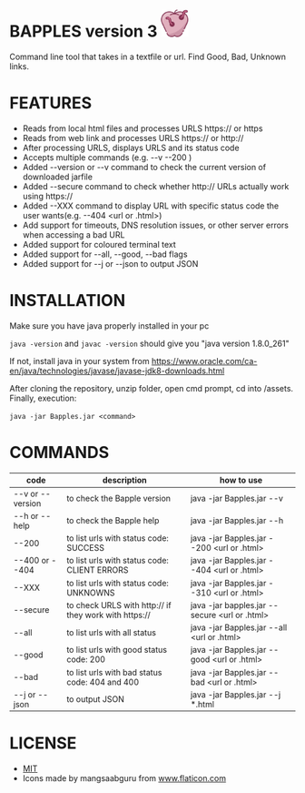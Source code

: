 # BAPPLES version 3 <img src="https://github.com/NesaByte/Bapples/blob/master/assets/apple.png" width="48">
Command line tool that takes in a textfile or url. Find Good, Bad, Unknown links.

# FEATURES
- Reads from local html files and processes URLS https:// or https
- Reads from web link and processes URLS https:// or http://
- After processing URLS, displays URLS and its status code
- Accepts multiple commands (e.g. --v --200 <url>)
- Added --version or --v command to check the current version of downloaded jarfile
- Added --secure command to check whether http:// URLs actually work using https://
- Added --XXX command to display URL with specific status code the user wants(e.g. --404 <url or .html>)
- Add support for timeouts, DNS resolution issues, or other server errors when accessing a bad URL
- Added support for coloured terminal text
- Added support for --all, --good, --bad flags
- Added support for --j or --json  to output JSON


# INSTALLATION
Make sure you have java properly installed in your pc

```java -version``` and ```javac -version``` should give you "java version 1.8.0_261"

If not, install java in your system from https://www.oracle.com/ca-en/java/technologies/javase/javase-jdk8-downloads.html

After cloning the repository, unzip folder, open cmd prompt, cd into /assets. 
Finally, execution:

```java -jar Bapples.jar <command>```

# COMMANDS
| code| description | how to use|
|-----------------------|----------------------------------------------|--|
|--v or --version | to check the Bapple version                  | java -jar Bapples.jar --v|
|--h or --help    | to check the Bapple help                     |java -jar Bapples.jar --h |
|--200            | to list urls with status code: SUCCESS       |java -jar Bapples.jar --200 <url or .html>|
|--400 or --404   | to list urls with status code: CLIENT ERRORS |java -jar Bapples.jar --404 <url or .html>|
|--XXX            | to list urls with status code: UNKNOWNS      |java -jar Bapples.jar --310 <url or .html>|
|--secure         | to check URLS with http:// if they work with https://|java -jar bapples.jar --secure <url or .html>|
|--all            | to list urls with all status                   | java -jar Bapples.jar --all <url or .html> |
|--good           | to list urls with good status code: 200        | java -jar Bapples.jar --good <url or .html> |
|--bad            | to list urls with bad status code: 404 and 400 | java -jar Bapples.jar --bad <url or .html> |
|--j or --json    | to output JSON                                 | java -jar Bapples.jar --j *.html |



# LICENSE
- [MIT](https://github.com/NesaByte/Bapples/blob/master/LICENSE)
- Icons made by mangsaabguru from www.flaticon.com
